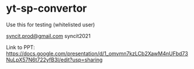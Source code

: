# yt-sp-convertor
Use this for testing (whitelisted user)

syncit.prod@gmail.com
syncit2021


Link to PPT: https://docs.google.com/presentation/d/1_omvmn7kzLCb2XawM4nUFbd73NuLpX57N6t722yfB3I/edit?usp=sharing


